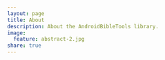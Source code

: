 ```yaml
---
layout: page
title: About
description: About the AndroidBibleTools library.
image:
  feature: abstract-2.jpg
share: true
---
```

